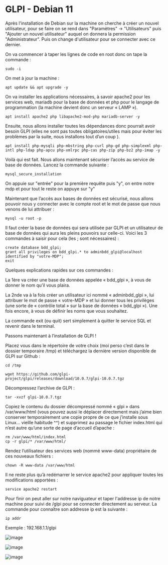 # GLPI - Debian 11


 Après l'installation de Debian sur la machine on cherche à créer un nouvel utilisateur, pour se faire on se rend dans "Paramètres" -> "Utilisateurs" puis
"Ajouter un nouvel utilisateur" auquel on donnera la permission "Administrateur". Puis on change d'utilisateur pour se connecter avec ce dernier.

On va commencer à taper les lignes de code en root donc on tape la commande :
```
sudo -i
```
On met à jour la machine :
```
apt update && apt upgrade -y
```

On va installer les applications nécessaires, à savoir apache2 pour les services web, mariadb pour la base de données et php pour le langage de programmation (la machine devient donc un serveur « LAMP »).

```
apt install apache2 php libapache2-mod-php mariadb-server -y
```
Ensuite, nous allons installer toutes les dépendances donc pourrait avoir besoin GLPI (elles ne sont pas toutes obligatoires/utiles mais pour éviter les problèmes par la suite, nous installons tout d’un coup ).

```
apt install php-mysqli php-mbstring php-curl php-gd php-simplexml php-intl php-ldap php-apcu php-xmlrpc php-cas php-zip php-bz2 php-imap -y
```
Voilà qui est fait. Nous allons maintenant sécuriser l’accès au service de base de données. Lancez la commande suivante :
```
mysql_secure_installation
```
On appuie sur "entrée" pour la première requête puis "y", on entre notre mdp et pour tout le reste on appuye sur "y"

Maintenant que l’accès aux bases de données est sécurisé, nous allons pouvoir nous y connecter avec le compte root et le mot de passe que nous venons de lui attribuer :
```
mysql -u root -p
```

Il faut créer la base de données qui sera utilisée par GLPI et un utilisateur de base de données qui aura les pleins pouvoirs sur celle-ci. Voici les 3 commandes à saisir pour cela (les ; sont nécessaires) :
```
create database bdd_glpi;
grant all privileges on bdd_glpi.* to adminbdd_glpi@localhost identified by "votre-MDP";
exit
```
Quelques explications rapides sur ces commandes :

La 1ère va créer une base de données appelée «  bdd_glpi », à vous de donner le nom qu’il vous plaira.
  
  La 2nde va à la fois créer un utilisateur ici nommé « adminbdd_glpi », lui attribuer le mot de passe « votre-MDP » et lui donner tous les privilèges (une sorte de « contrôle total » sur la base de données « bdd_glpi »). Une fois encore, à vous de définir les noms que vous souhaitez.
 
 La commande exit (ou quit) sert simplement à quitter le service SQL et revenir dans le terminal.

Passons maintenant à l’installation de GLPI !

Placez vous dans le répertoire de votre choix (moi perso c’est dans le dossier temporaire /tmp) et téléchargez la dernière version disponible de GLPI sur Github :
```
cd /tmp
```
```
wget https://github.com/glpi-project/glpi/releases/download/10.0.7/glpi-10.0.7.tgz
```

Décompressez l’archive de GLPI :
```
tar -xvzf glpi-10.0.7.tgz
```
Copiez le contenu du dossier décompressé nommé « glpi » dans /var/www/html (vous pouvez aussi le déplacer directement mais j’aime bien conserver temporairement une copie propre de ce que j’installe sous Linux… vieille habitude ^^) et supprimez au passage le fichier index.html qui n’est autre qu’une sorte de page d’accueil d’apache :
```
rm /var/www/html/index.html
cp -r glpi/* /var/www/html/
```
Rendez l’utilisateur des services web (nommé www-data) propriétaire de ces nouveaux fichiers :
```
chown -R www-data /var/www/html
```
Il ne reste plus qu’à redémarrer le service apache2 pour appliquer toutes les modifications apportées :
```
service apache2 restart

```
Pour finir on peut aller sur notre naviguateur et taper l'addresse ip de notre machine pour suivi de /glpi pour se connecter directement au serveur.
La commande pour connaître son addresse ip est la suivante :


```
ip addr
```


Exemple : 192.168.1.1/glpi

![image](https://github.com/nokoyy/glpi/assets/135959386/abaf5502-d9cb-42da-a471-badf95aa253d)

![image](https://github.com/nokoyy/glpi/assets/135959386/559e5fcc-a007-4b11-a914-0ab7bdea17d3)

![image](https://github.com/nokoyy/glpi/assets/135959386/3c1ff18e-1bb0-4e3f-b479-96d6faa9d51b)







